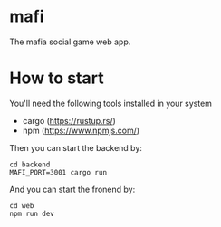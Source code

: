 # mafi
The mafia social game web app.

# How to start
You'll need the following tools installed in your system
* cargo (https://rustup.rs/)
* npm (https://www.npmjs.com/)

Then you can start the backend by:
```
cd backend
MAFI_PORT=3001 cargo run
```

And you can start the fronend by:
```
cd web
npm run dev
```

